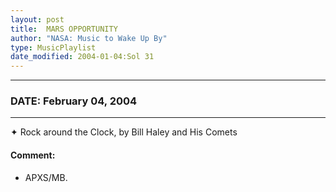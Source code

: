 ```yaml
---
layout: post
title:  MARS OPPORTUNITY
author: "NASA: Music to Wake Up By"
type: MusicPlaylist
date_modified: 2004-01-04:Sol 31
---
```


----
### DATE: February 04, 2004
----
✦ Rock around the Clock, by Bill Haley and His Comets

#### Comment:
* APXS/MB.
